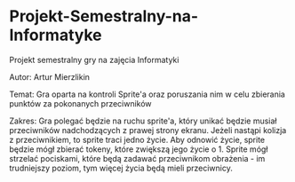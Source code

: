 # Projekt-Semestralny-na-Informatyke

Projekt semestralny gry na zajęcia Informatyki

Autor: Artur Mierzlikin

Temat: Gra oparta na kontroli Sprite'a oraz poruszania nim w celu zbierania punktów za pokonanych przeciwników

Zakres: Gra polegać będzie na ruchu sprite'a, który unikać będzie musiał przeciwników nadchodzących z prawej strony ekranu. 
Jeżeli nastąpi kolizja z przeciwnikiem, to sprite traci jedno życie. 
Aby odnowić życie, sprite będzie mógł zbierać tokeny, które zwiększą jego życie o 1. 
Sprite mógł strzelać pociskami, które będą zadawać przeciwnikom obrażenia - im trudniejszy poziom, tym więcej życia będą mieli przeciwnicy.
